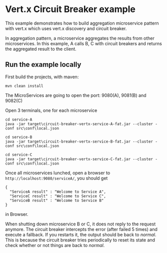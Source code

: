 # Vert.x Circuit Breaker example

This example demonstrates how to build aggregation microservice pattern with vert.x which uses vert.x discovery and circuit breaker.

In aggregation pattern, a microservice aggregates the results from other microservices. In this example, A calls B, C with circuit breakers and
 returns the aggregated result to the client. 
 
 ## Run the example locally
 
 First build the projects, with maven:
   
 ```
 mvn clean install
 ```
 
 The MicroServices are going to open the port: 9080(A), 9081(B) and 9082(C)
 
 Open 3 terminals, one for each microservice
 
```
cd service-A
java -jar target\circuit-breaker-vertx-service-A-fat.jar --cluster -conf src\conf\local.json
```
```
cd service-B
java -jar target\circuit-breaker-vertx-service-B-fat.jar --cluster -conf src\conf\local.json
```
```
cd service-C
java -jar target\circuit-breaker-vertx-service-C-fat.jar --cluster -conf src\conf\local.json
``` 

Once all microservices lunched, open a browser to `http://localhost:9080/serviceA/`, you should get
```
{
  "ServiceA result" : "Welcome to Service A",
  "ServiceC result" : "Welcome to Service C",
  "ServiceB result" : "Welcome to Service B"
}
```
in Browser.

When shutting down microservice B or C, it does not reply to the request anymore. The circuit breaker intercepts the error (after failed 5 times)
and execute a fallback. If you restarts it, the output should be back to _normal_. This is because the circuit breaker tries periodically to reset its state and check whether or not things are back to _normal_.
